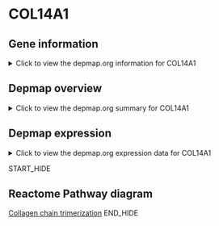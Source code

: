 <h1>COL14A1</h1>

<h2>Gene information</h2>
<details>
  <summary>Click to view the depmap.org information for COL14A1</summary>
  <iframe src="https://depmap.org/portal/gene/COL14A1?tab=about" style="border:none;width:100%;height:800px"></iframe>
</details>

<h2>Depmap overview</h2>
<details>
  <summary>Click to view the depmap.org summary for COL14A1</summary>
  <iframe src="https://depmap.org/portal/gene/COL14A1?tab=overview" style="border:none;width:100%;height:800px"></iframe>
</details>

<h2>Depmap expression</h2>
<details>
  <summary>Click to view the depmap.org expression data for COL14A1</summary>
  <iframe src="https://depmap.org/portal/gene/COL14A1?tab=characterization" style="border:none;width:100%;height:800px"></iframe>
</details>


START_HIDE
<h2>Reactome Pathway diagram</h2>
<a href="https://reactome.org/PathwayBrowser/#/R-HSA-8948216">Collagen chain trimerization</a>
END_HIDE


